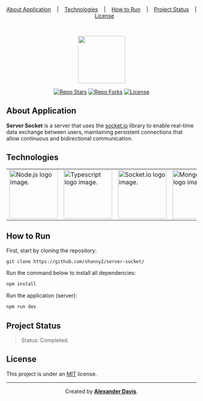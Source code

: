 <p align="center">
  <a href="#about-application">About Application</a>
  &nbsp;&nbsp;&nbsp;|&nbsp;&nbsp;&nbsp;
  <a href="#technologies">Technologies</a>
  &nbsp;&nbsp;&nbsp;|&nbsp;&nbsp;&nbsp;
  <a href="#how-to-run">How to Run</a>
  &nbsp;&nbsp;&nbsp;|&nbsp;&nbsp;&nbsp;
  <a href="#project-status">Project Status</a>
  &nbsp;&nbsp;&nbsp;|&nbsp;&nbsp;&nbsp;
  <a href="#license">License</a>
</p>

</br>

<p align="center"><a href="https://nodejs.org/" target="_blank" title="NodeJS"><img src="https://cdn.worldvectorlogo.com/logos/nodejs-icon.svg" width="125"></a></p>

<p align="center">
  <a href="https://img.shields.io/github/stars/shunny2/server-socket?style=social"><img src="https://img.shields.io/github/stars/shunny2/server-socket?style=social" alt="Repo Stars"/></a>
  <a href="https://img.shields.io/github/forks/shunny2/server-socket?style=social"><img src="https://img.shields.io/github/forks/shunny2/server-socket?style=social" alt="Repo Forks"/></a>
  <a href="https://img.shields.io/github/license/shunny2/server-socket?style=social"><img src="https://img.shields.io/github/license/shunny2/server-socket?style=social" alt="License"/></a>
</p>

## About Application

<b>Server Socket</b> is a server that uses the [socket.io](https://socket.io/) library to enable real-time data exchange between users, maintaining persistent connections that allow continuous and bidirectional communication.

## Technologies

<table>
  <thead>
  </thead>
  <tbody>
    <td>
      <a href="https://nodejs.org/en/" title="NodeJS"><img width="128" height="128" src="https://cdn.worldvectorlogo.com/logos/nodejs-icon.svg" alt="Node.js logo image." /></a>
    </td>
    </td>
    <td>
      <a href="https://www.typescriptlang.org/" title="TypeScript"><img width="128" height="128" src="https://cdn.worldvectorlogo.com/logos/typescript-2.svg" alt="Typescript logo image." /></a>
    </td>
    <td>
      <a href="https://socket.io/" title="Socket.io"><img width="128" height="128" src="https://socket.io/images/logo.svg" alt="Socket.io logo image." /></a>
    </td>
    <td>
      <a href="https://www.mongodb.com/" title="MongoDB"><img width="128" height="128" src="https://webimages.mongodb.com/_com_assets/cms/kuyjf3vea2hg34taa-horizontal_default_slate_blue.svg?auto=format%252Ccompress" 
        alt="MongoDB logo image." /></a>
    </td>
  </tbody>
</table>

## How to Run

First, start by cloning the repository:
```shell
git clone https://github.com/shunny2/server-socket/
```

Run the command below to install all dependencies:
```bash
npm install
```

Run the application (server):
```bash
npm run dev
```

## Project Status

> Status: Completed.

## License

This project is under an [MIT](https://opensource.org/licenses/MIT) license.

<hr/>

<p align="center">Created by <a href="https://github.com/shunny2"><b>Alexander Davis</b></a>.</p>

